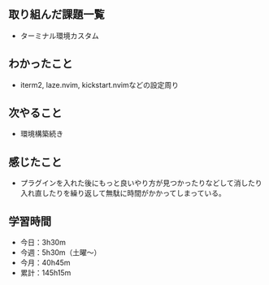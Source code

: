   ## 取り組んだ課題一覧
- ターミナル環境カスタム 
## わかったこと
- iterm2, laze.nvim, kickstart.nvimなどの設定周り
## 次やること
- 環境構築続き
## 感じたこと
- プラグインを入れた後にもっと良いやり方が見つかったりなどして消したり入れ直したりを繰り返して無駄に時間がかかってしまっている。
## 学習時間
- 今日：3h30m
- 今週：5h30m（土曜〜）
- 今月：40h45m
- 累計：145h15m
